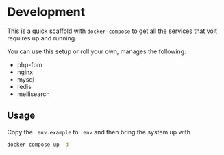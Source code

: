 # Development

This is a quick scaffold with `docker-compose` to get
all the services that volt requires up and running.

You can use this setup or roll your own, manages the following:

- php-fpm
- nginx
- mysql
- redis
- meilisearch

## Usage

Copy the `.env.example` to `.env` and then bring the
system up with 

```bash
docker compose up -d
```
